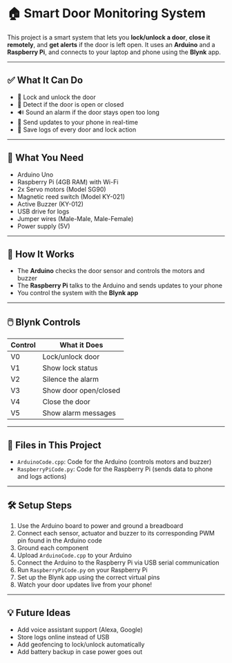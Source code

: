 # 🏠 Smart Door Monitoring System

This project is a smart system that lets you **lock/unlock a door**, **close it remotely**, and **get alerts** if the door is left open. It uses an **Arduino** and a **Raspberry Pi**, and connects to your laptop and phone using the **Blynk** app.

---

## ✅ What It Can Do

- 🔐 Lock and unlock the door 
- 🚪 Detect if the door is open or closed  
- 🔊 Sound an alarm if the door stays open too long  
- 📲 Send updates to your phone in real-time  
- 📝 Save logs of every door and lock action  

---

## 🧰 What You Need

- Arduino Uno  
- Raspberry Pi (4GB RAM) with Wi-Fi  
- 2x Servo motors (Model SG90)  
- Magnetic reed switch (Model KY-021) 
- Active Buzzer (KY-012)  
- USB drive for logs  
- Jumper wires (Male-Male, Male-Female)
- Power supply (5V)  

---

## 🔌 How It Works

- The **Arduino** checks the door sensor and controls the motors and buzzer  
- The **Raspberry Pi** talks to the Arduino and sends updates to your phone  
- You control the system with the **Blynk app**  

---

## 🖱️ Blynk Controls

| Control | What it Does |
|--------|----------------|
| V0     | Lock/unlock door |
| V1     | Show lock status |
| V2     | Silence the alarm |
| V3     | Show door open/closed |
| V4     | Close the door |
| V5     | Show alarm messages |

---

## 📂 Files in This Project

- `ArduinoCode.cpp`: Code for the Arduino (controls motors and buzzer)  
- `RaspberryPiCode.py`: Code for the Raspberry Pi (sends data to phone and logs actions)  

---

## 🛠️ Setup Steps

1. Use the Arduino board to power and ground a breadboard
2. Connect each sensor, actuator and buzzer to its corresponding PWM pin found in the Arduino code
3. Ground each component
4. Upload `ArduinoCode.cpp` to your Arduino
5. Connect the Arduino to the Raspberry Pi via USB serial communication
6. Run `RaspberryPiCode.py` on your Raspberry Pi
7. Set up the Blynk app using the correct virtual pins
8. Watch your door updates live from your phone!

---

## 💡 Future Ideas

- Add voice assistant support (Alexa, Google)  
- Store logs online instead of USB  
- Add geofencing to lock/unlock automatically  
- Add battery backup in case power goes out  

